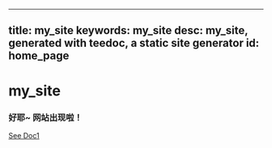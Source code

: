 
---
title: my_site
keywords: my_site
desc: my_site, generated with teedoc, a static site generator
id: home_page
---




<div>
    <h1><span>my_site</span></h1>
    <h3>好耶~ 网站出现啦！</h3>
</div>
<div id="big_btn_wrapper">
    <a class="btn" href="/doc1/">See Doc1</a>
</div>

